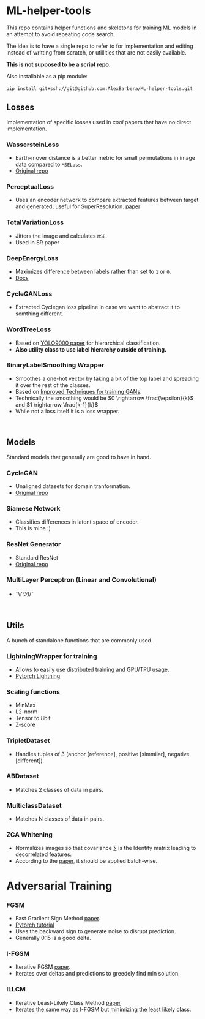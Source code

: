 # ML-helper-tools

This repo contains helper functions and skeletons for training ML models in an attempt to avoid repeating code search.

The idea is to have a single repo to refer to for implementation and editing instead of writting from scratch, or utillities that are not easily available.

**This is not supposed to be a script repo.**

Also installable as a pip module:

`pip install git+ssh://git@github.com:AlexBarbera/ML-helper-tools.git`
&nbsp;

## Losses
Implementation of specific losses used in _cool_ papers that have no direct implementation.

 ### **WassersteinLoss**
   - Earth-mover distance is a better metric for small permutations in image data compared to `MSELoss`.
   - [Original repo](https://github.com/jeanfeydy/geomloss/)


 ### **PerceptualLoss**
   - Uses an encoder network to compare extracted features between target and generated, useful for SuperResolution. [paper](https://arxiv.org/pdf/1609.04802v5)


 ### **TotalVariationLoss**
   - Jitters the image and calculates `MSE`.
   - Used in SR paper


 ### **DeepEnergyLoss**
   - Maximizes difference between labels rather than set to `1` or `0`.
   - [Docs](https://uvadlc-notebooks.readthedocs.io/en/latest/tutorial_notebooks/tutorial8/Deep_Energy_Models.html)


 ### **CycleGANLoss**
   - Extracted Cyclegan loss pipeline in case we want to abstract it to somthing different.


 ### **WordTreeLoss**
   - Based on [YOLO9000 paper](https://arxiv.org/pdf/1612.08242) for hierarchical classification.
   - **Also utility class to use label hierarchy outside of training.**

 ### **BinaryLabelSmoothing Wrapper**
   - Smoothes a one-hot vector by taking a bit of the top label and spreading it over the rest of the classes.
   - Based on [Improved Techniques for training GANs](https://arxiv.org/pdf/1606.03498).
   - Technically the smoothing would be $0 \rightarrow \frac{\epsilon}{k}$ and $1 \rightarrow \frac{k-1}{k}$
   - While not a loss itself it is a loss wrapper.

&nbsp;

## Models
Standard models that generally are good to have in hand.

 ### **CycleGAN**
   - Unaligned datasets for domain tranformation.
   - [Original repo](https://github.com/junyanz/pytorch-CycleGAN-and-pix2pix/)


 ### **Siamese Network**
   - Classifies differences in latent space of encoder.
   - This is mine :)


 ### **ResNet Generator**
   - Standard ResNet
   - [Original repo](https://github.com/junyanz/pytorch-CycleGAN-and-pix2pix/)



 ### **MultiLayer Perceptron** (Linear and Convolutional)
   - ¯\\_(ツ)_/¯

&nbsp;

## Utils
A bunch of standalone functions that are commonly used.

 ### **LightningWrapper for training**
   - Allows to easily use distributed training and GPU/TPU usage.
   - [Pytorch Lightning](https://lightning.ai/docs/pytorch/stable/starter/introduction.html)

### **Scaling functions**
   - MinMax
   - L2-norm
   - Tensor to 8bit
   - Z-score


 ### **TripletDataset**
   - Handles tuples of 3 (anchor [reference], positive [simmilar], negative [different]).


 ### **ABDataset**
   - Matches 2 classes of data in pairs.


 ### **MulticlassDataset**
   - Matches N classes of data in pairs.


 ### **ZCA Whitening**
   - Normalizes images so that covariance $`\sum`$ is the Identity matrix leading to decorrelated features.
   - According to the [paper](https://arxiv.org/pdf/1804.08450v1), it should be applied batch-wise.

# Adversarial Training
 ### FGSM
   - Fast Gradient Sign Method [paper](https://arxiv.org/abs/1412.6572).
   - [Pytorch tutorial](https://pytorch.org/tutorials/beginner/fgsm_tutorial.html)
   - Uses the backward sign to generate noise to disrupt prediction.
   - Generally 0.15 is a good delta.

 ### I-FGSM
   - Iterative FGSM [paper](https://arxiv.org/pdf/1607.02533#subsection.2.3).
   - Iterates over deltas and predictions to greedely find min solution.

 ### ILLCM
   - Iterative Least-Likely Class Method [paper](https://arxiv.org/pdf/1607.02533#subsection.2.3)
   - Iterates the same way as I-FGSM but minimizing the least likely class.
   